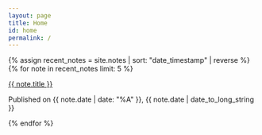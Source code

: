 ```yaml
---
layout: page
title: Home
id: home
permalink: /
---
```


<div>
  {% assign recent_notes = site.notes | sort: "date_timestamp" | reverse %}

  <div class="flex flex-col gap-4">
    {% for note in recent_notes limit: 5 %}
      <article>
        <p class="text-lg"><a class="font-medium tracking-tight internal-link text-stone-700" href="{{ site.baseurl }}{{ note.url }}">{{ note.title }}</a></p>
        <p class="text-stone-500">Published on {{ note.date | date: "%A" }}, {{ note.date | date_to_long_string }}</p>
      </article>
    {% endfor %}
  </div>
</div>
